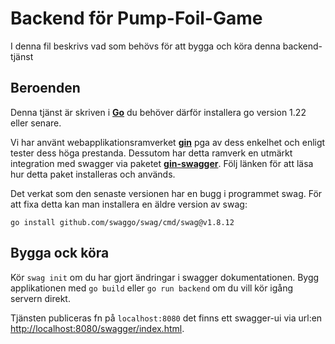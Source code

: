 Backend för Pump-Foil-Game
=======

I denna fil beskrivs vad som behövs för att bygga och köra denna backend-tjänst

Beroenden
---------

Denna tjänst är skriven i **[Go](https://go.dev/)** du behöver därför installera go version 1.22 eller senare.

Vi har använt webapplikationsramverket **[gin](https://github.com/gin-gonic/gin)** pga av dess enkelhet och enligt tester dess höga prestanda. Dessutom har detta ramverk en utmärkt integration med swagger via paketet **[gin-swagger](https://github.com/swaggo/gin-swagger)**. Följ länken för att läsa hur detta paket installeras och används. 

Det verkat som den senaste versionen har en bugg i programmet swag. För att fixa detta kan man installera en äldre version av swag:

``go install github.com/swaggo/swag/cmd/swag@v1.8.12``

Bygga ock köra
---

Kör `swag init` om du har gjort ändringar i swagger dokumentationen. Bygg applikationen med `go build` eller `go run backend` om du vill kör igång servern direkt.

Tjänsten publiceras fn på `localhost:8080` det finns ett swagger-ui via url:en <http://localhost:8080/swagger/index.html>.




